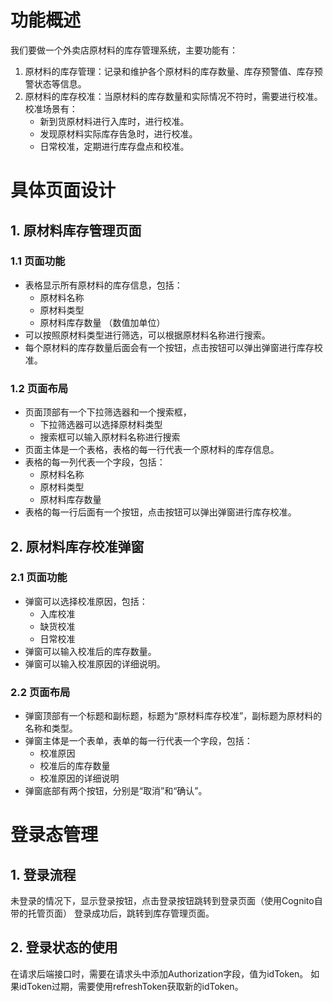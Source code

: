 # 功能概述
我们要做一个外卖店原材料的库存管理系统，主要功能有：
1. 原材料的库存管理：记录和维护各个原材料的库存数量、库存预警值、库存预警状态等信息。
2. 原材料的库存校准：当原材料的库存数量和实际情况不符时，需要进行校准。校准场景有：
    - 新到货原材料进行入库时，进行校准。
    - 发现原材料实际库存告急时，进行校准。
    - 日常校准，定期进行库存盘点和校准。


# 具体页面设计
## 1. 原材料库存管理页面
### 1.1 页面功能
- 表格显示所有原材料的库存信息，包括：
    - 原材料名称
    - 原材料类型
    - 原材料库存数量 （数值加单位）
- 可以按照原材料类型进行筛选，可以根据原材料名称进行搜索。
- 每个原材料的库存数量后面会有一个按钮，点击按钮可以弹出弹窗进行库存校准。

### 1.2 页面布局
- 页面顶部有一个下拉筛选器和一个搜索框，
    - 下拉筛选器可以选择原材料类型
    - 搜索框可以输入原材料名称进行搜索
- 页面主体是一个表格，表格的每一行代表一个原材料的库存信息。
- 表格的每一列代表一个字段，包括：
    - 原材料名称
    - 原材料类型
    - 原材料库存数量
- 表格的每一行后面有一个按钮，点击按钮可以弹出弹窗进行库存校准。    


## 2. 原材料库存校准弹窗
### 2.1 页面功能
- 弹窗可以选择校准原因，包括：
    - 入库校准
    - 缺货校准
    - 日常校准
- 弹窗可以输入校准后的库存数量。
- 弹窗可以输入校准原因的详细说明。
### 2.2 页面布局
- 弹窗顶部有一个标题和副标题，标题为“原材料库存校准”，副标题为原材料的名称和类型。
- 弹窗主体是一个表单，表单的每一行代表一个字段，包括：
    - 校准原因
    - 校准后的库存数量
    - 校准原因的详细说明
- 弹窗底部有两个按钮，分别是“取消”和“确认”。

# 登录态管理
## 1. 登录流程
未登录的情况下，显示登录按钮，点击登录按钮跳转到登录页面（使用Cognito自带的托管页面）
登录成功后，跳转到库存管理页面。

## 2. 登录状态的使用
在请求后端接口时，需要在请求头中添加Authorization字段，值为idToken。
如果idToken过期，需要使用refreshToken获取新的idToken。